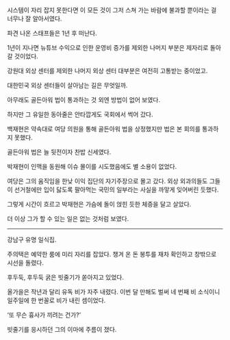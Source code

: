 시스템이 자리 잡지 못한다면 이 모든 것이 그저 스쳐 가는 바람에 불과할 뿐이라는 걸 너무나 잘 알아서였다.

파견 나온 스태프들은 1년 후 떠난다.

1년이 지나면 뉴튜브 수익으로 인한 운영비 증가를 제외한 나머지 부분은 제자리로 돌아갈 것이었다.

강원대 외상 센터를 제외한 나머지 외상 센터 대부분은 여전히 고통받는 중이었고.

대한민국 외상 센터들이 살아남는 길은 무엇일까.

아무래도 골든아워 법이 통과하는 것 외엔 방법이 없어 보였다.

하지만 그 유일한 동아줄은 안타깝게도 국회에서 썩어 갔다.

백재현은 약속대로 여당 의원을 통해 골든아워 법을 상정했지만 법은 본 회의를 통과하지 못했다.

골든아워 법은 늘 뒷전이자 찬밥 신세였다.

박재현이 인맥을 동원해 이슈 몰이를 시도했음에도 별 소용이 없었다.

여당은 그의 움직임을 한낮 이익 집단의 자기주장으로 몰고 갔다. 외상 외과의들도 그들이 선거철에만 입이 닳도록 팔아먹는 국민의 일부라는 사실을 까맣게 잊어버린 듯했다.

그렇게 시간이 흐르고 박재현은 가슴에 돌이 얹힌 듯한 체증을 달고 살았다.

더 이상 그가 할 수 있는 일은 없는 것처럼 보였다.

* * *

강남구 유명 일식집.

주의택은 예약한 룸에 미리 자리를 잡았다. 챙겨 온 돈 봉투를 재차 확인하고 창밖으로 시선을 돌렸다.

후두둑, 후두둑 굵은 빗줄기가 쏟아지고 있었다.

올가을은 작년과 달리 유독 비가 자주 내렸다. 이번 달 만해도 벌써 네 번째 비 소식이니 일주일에 한 번꼴로 비가 내린 셈이었다.

‘또 무슨 흉사가 끼려는 건가?’

빗줄기를 응시하던 그의 이마에 주름이 졌다.